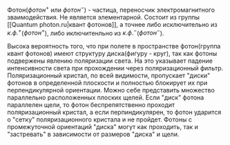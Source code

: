 Фотон($фотон^+$ или $фотон^-$) - частица, переносчик электромагнитного зваимодействия. Не является элементарной. Состоит из группы [[Quantum photon.ru|квант фотонов]], а точнее либо исключительно из $к.ф.^+$($фотон^+$), либо иключитенльно из $к.ф.^-$($фотон^-$). 

Высока вероятность того, что при полете в пространстве фотон(группа квант фотонов) имеют структуру диска(фигуру - круг), так как фотоны подвержены явлению поляризации света. На это указывает падение интенсивности света при прохождении через поляризационный фильтр. Поляризационный кристал, по всей видимости, пропускает "диски" фотонов в определенной плоскости и полностью блокирует их при перпендикулярной ориентации. Можно себе представить множество параллельно расположенных плоских щелей. Если "диск" фотона параллелен щели, то фотон беспрепятственно проходит поляризационный кристал, а если перпиндикулярен, то фотон ударится о "сетку" поляризационного кристала и не пройдет. Фотоны с промежуточной ориентаций "диска" могут как проходить, так и "застревать" в зависимости от размеров "диска" и щели. 